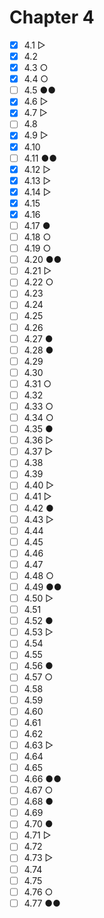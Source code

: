 # Chapter 4

- [x] 4.1 ▷
- [x] 4.2
- [x] 4.3 ○
- [x] 4.4 ○
- [ ] 4.5 ●●
- [x] 4.6 ▷
- [x] 4.7 ▷
- [ ] 4.8
- [x] 4.9 ▷
- [x] 4.10
- [ ] 4.11 ●●
- [x] 4.12 ▷
- [x] 4.13 ▷
- [x] 4.14 ▷
- [x] 4.15
- [x] 4.16
- [ ] 4.17 ●
- [ ] 4.18 ○
- [ ] 4.19 ○
- [ ] 4.20 ●●
- [ ] 4.21 ▷
- [ ] 4.22 ○
- [ ] 4.23
- [ ] 4.24
- [ ] 4.25
- [ ] 4.26
- [ ] 4.27 ●
- [ ] 4.28 ●
- [ ] 4.29
- [ ] 4.30
- [ ] 4.31 ○
- [ ] 4.32
- [ ] 4.33 ○
- [ ] 4.34 ○
- [ ] 4.35 ●
- [ ] 4.36 ▷
- [ ] 4.37 ▷
- [ ] 4.38
- [ ] 4.39
- [ ] 4.40 ▷
- [ ] 4.41 ▷
- [ ] 4.42 ●
- [ ] 4.43 ▷
- [ ] 4.44
- [ ] 4.45
- [ ] 4.46
- [ ] 4.47
- [ ] 4.48 ○
- [ ] 4.49 ●●
- [ ] 4.50 ▷
- [ ] 4.51
- [ ] 4.52 ●
- [ ] 4.53 ▷
- [ ] 4.54
- [ ] 4.55
- [ ] 4.56 ●
- [ ] 4.57 ○
- [ ] 4.58
- [ ] 4.59
- [ ] 4.60
- [ ] 4.61
- [ ] 4.62
- [ ] 4.63 ▷
- [ ] 4.64
- [ ] 4.65
- [ ] 4.66 ●●
- [ ] 4.67 ○
- [ ] 4.68 ●
- [ ] 4.69
- [ ] 4.70 ●
- [ ] 4.71 ▷
- [ ] 4.72
- [ ] 4.73 ▷
- [ ] 4.74
- [ ] 4.75
- [ ] 4.76 ○
- [ ] 4.77 ●●
